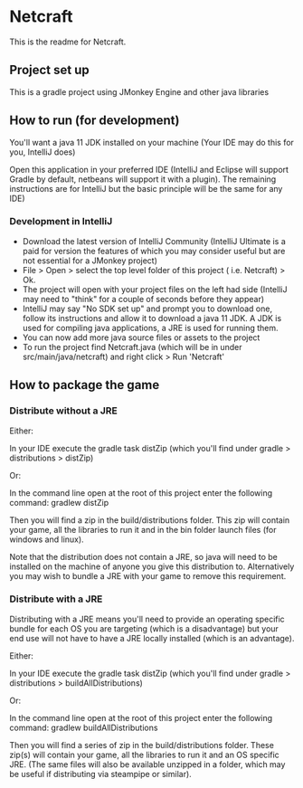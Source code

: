 # Netcraft

This is the readme for Netcraft.

## Project set up
This is a gradle project using JMonkey Engine and other java libraries

## How to run (for development)
You'll want a java 11 JDK installed on your machine (Your IDE may do this for you, IntelliJ does)

Open this application in your preferred IDE (IntelliJ and Eclipse will support Gradle by default, netbeans will support it with a plugin). The remaining instructions are for IntelliJ but the basic principle will be the same for any IDE)

### Development in IntelliJ
- Download the latest version of IntelliJ Community (IntelliJ Ultimate is a paid for version the features of which you may consider useful but are not essential for a JMonkey project)
- File > Open > select the top level folder of this project ( i.e. Netcraft) > Ok.
- The project will open with your project files on the left had side (IntelliJ may need to "think" for a couple of seconds before they appear)
- IntelliJ may say "No SDK set up" and prompt you to download one, follow its instructions and allow it to download a java 11 JDK. A JDK is used for compiling java applications, a JRE is used for running them.
- You can now add more java source files or assets to the project
- To run the project find Netcraft.java (which will be in under src/main/java/netcraft) and right click > Run 'Netcraft'

## How to package the game

### Distribute without a JRE

Either:

In your IDE execute the gradle task distZip (which you'll find under gradle > distributions > distZip)

Or:

In the command line open at the root of this project enter the following command: gradlew distZip

Then you will find a zip in the build/distributions folder. This zip will contain your game, all the libraries to run it and in the bin folder launch files (for windows and linux).

Note that the distribution does not contain a JRE, so java will need to be installed on the machine of anyone you give this distribution to. Alternatively you may wish to bundle a JRE with your game to remove this requirement.


### Distribute with a JRE

Distributing with a JRE means you'll need to provide an operating specific bundle for each OS you are
targeting (which is a disadvantage) but your end use will not have to have a JRE locally installed
(which is an advantage).

Either:

In your IDE execute the gradle task distZip (which you'll find under gradle > distributions > buildAllDistributions)

Or:

In the command line open at the root of this project enter the following command: gradlew buildAllDistributions

Then you will find a series of zip in the build/distributions folder. These zip(s) will contain your game, all the libraries to run it and an
OS specific JRE. (The same files will also be available unzipped in a folder, which may be useful if distributing via steampipe or similar).
